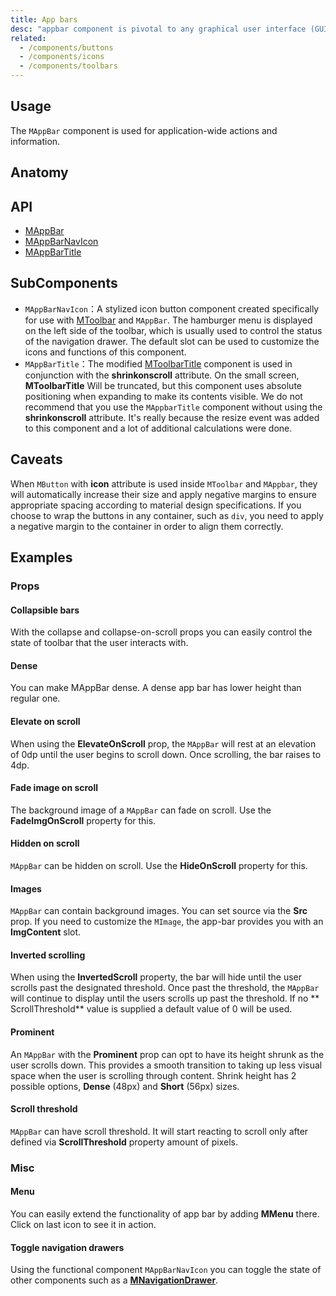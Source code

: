 ```yaml
---
title: App bars
desc: "appbar component is pivotal to any graphical user interface (GUI), as it generally is the primary source of site navigation."
related:
  - /components/buttons
  - /components/icons
  - /components/toolbars
---
```


## Usage

The `MAppBar` component is used for application-wide actions and information.

<app-bars-usage></app-bars-usage>

## Anatomy

## API

- [MAppBar](/api/MAppBar)
- [MAppBarNavIcon](/api/MAppBarNavIcon)
- [MAppBarTitle](/api/MAppBarTitle)

## SubComponents

- `MAppBarNavIcon`：A stylized icon button component created specifically for use with [MToolbar](/components/toolbars) and `MAppBar`. The hamburger menu is displayed on the left side of the toolbar, which is usually used to control the status of the navigation drawer. The default slot can be used to customize the icons and functions of this component.
- `MAppBarTitle`：The modified [MToolbarTitle](/components/toolbars) component is used in conjunction with the **shrinkonscroll** attribute. On the small screen, **MToolbarTitle**
Will be truncated, but this component uses absolute positioning when expanding to make its contents visible. We do not recommend that you use the `MAppbarTitle` component without using the **shrinkonscroll** attribute. It's really because the resize event was added to this component and a lot of additional calculations were done.

## Caveats

<!--alert:warning-->
When `MButton` with **icon** attribute is used inside `MToolbar` and `MAppbar`, they will automatically increase their size and apply negative margins to ensure appropriate spacing according to material design specifications.
If you choose to wrap the buttons in any container, such as `div`, you need to apply a negative margin to the container in order to align them correctly.
<!--/alert:warning-->


## Examples

### Props

#### Collapsible bars

With the collapse and collapse-on-scroll props you can easily control the state of toolbar that the user interacts with.

<example file="" />


#### Dense

You can make MAppBar dense. A dense app bar has lower height than regular one.

<example file="" />

#### Elevate on scroll 

When using the **ElevateOnScroll** prop, the `MAppBar` will rest at an elevation of 0dp until the user begins to scroll
down. Once scrolling, the bar raises to 4dp.

<example file="" />

#### Fade image on scroll

The background image of a `MAppBar` can fade on scroll. Use the **FadeImgOnScroll** property for this.

<example file="" />

#### Hidden on scroll

`MAppBar` can be hidden on scroll. Use the **HideOnScroll** property for this.

<example file="" />

#### Images

`MAppBar` can contain background images. You can set source via the **Src** prop. If you need to customize the `MImage`, the app-bar provides you with an **ImgContent** slot.

<example file="" />

#### Inverted scrolling

When using the **InvertedScroll** property, the bar will hide until the user scrolls past the designated threshold. Once
past the threshold, the `MAppBar` will continue to display until the users scrolls up past the threshold. If no **
ScrollThreshold** value is supplied a default value of 0 will be used.

<example file="" />

#### Prominent

An `MAppBar` with the **Prominent** prop can opt to have its height shrunk as the user scrolls down. This provides a
smooth transition to taking up less visual space when the user is scrolling through content. Shrink height has 2
possible options, **Dense** (48px) and **Short** (56px) sizes.

<example file="" />

#### Scroll threshold

`MAppBar` can have scroll threshold. It will start reacting to scroll only after defined via **ScrollThreshold**
property amount of pixels.

<example file="" />


### Misc

#### Menu

You can easily extend the functionality of app bar by adding **MMenu** there. Click on last icon to see it in action.

<example file="" />

#### Toggle navigation drawers

Using the functional component `MAppBarNavIcon` you can toggle the state of other components such as
a [**MNavigationDrawer**](/components/navigation-drawers).

<example file="" />
